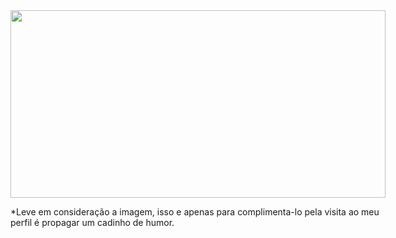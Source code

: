 <div style="display: block;width:600px;margin: 0 auto" ><img src="./uploads/nigth/3.jpg" width="600" height="300">
    <p style="font-size:14px;color:#white">*Leve em consideração a imagem, isso e apenas para complimenta-lo pela visita ao meu perfil é propagar um cadinho de humor.</p>
    </div>